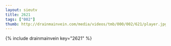```yaml
--- 
layout: sieutv
title: 2621
tags: ["002"]
thumb: http://drainmainvein.com/media/videos/tmb/000/002/621/player.jpg
---
```

{% include drainmainvein key="2621" %} 
